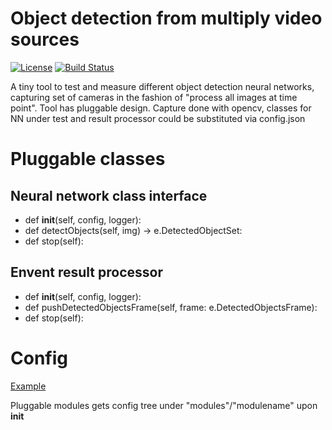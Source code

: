 # Object detection from multiply video sources

[![License](http://img.shields.io/badge/license-mit-blue.svg?style=flat-square)](https://raw.githubusercontent.com/json-iterator/go/master/LICENSE)
[![Build Status](https://travis-ci.org/gvaduha/multicam-objectdetection-nn.svg?branch=master)](https://travis-ci.org/gvaduha/multicam-objectdetection-nn)

A tiny tool to test and measure different object detection neural networks, capturing set of cameras in the fashion of "process all images at time point".
Tool has pluggable design. Capture done with opencv, classes for NN under test and result processor could be substituted via config.json 

# Pluggable classes
## Neural network class interface
 * def __init__(self, config, logger):
 * def detectObjects(self, img) -> e.DetectedObjectSet:
 * def stop(self):
## Envent result processor
* def __init__(self, config, logger):
* def pushDetectedObjectsFrame(self, frame: e.DetectedObjectsFrame):
* def stop(self):

# Config
[Example](config.js)

Pluggable modules gets config tree under "modules"/"modulename" upon __init__